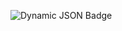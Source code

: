 ![Dynamic JSON Badge](https://img.shields.io/badge/dynamic/json?url=https%3A%2F%2Fwebhook.site%2F8714cbf4-0235-49e8-9ecb-6cc153712f85&query=%24.)
